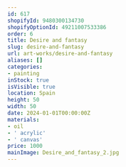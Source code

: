 ```yaml
---
id: 617
shopifyId: 9480300134730
shopifyOptionId: 49211007533386
order: 6
title: Desire and fantasy
slug: desire-and-fantasy
url: art-works/desire-and-fantasy
aliases: []
categories:
- painting
inStock: true
isVisible: true
location: Spain
height: 50
width: 50
date: 2024-01-01T00:00:00Z
materials:
- oil
- ' acrylic'
- ' canvas'
price: 1000
mainImage: Desire_and_fantasy_2.jpg
---
```

